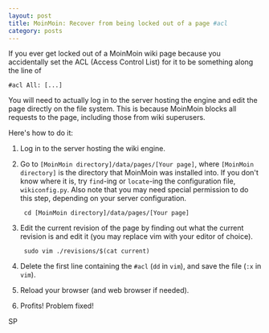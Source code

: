 ```yaml
---
layout: post
title: MoinMoin: Recover from being locked out of a page #acl
category: posts
---
```

If you ever get locked out of a MoinMoin wiki page because you accidentally set the ACL (Access Control List) for it to be something along the line of

    #acl All: [...]

You will need to actually log in to the server hosting the engine and edit the page directly on the file system. This is because MoinMoin blocks all requests to the page, including those from wiki superusers.

Here's how to do it:

1. Log in to the server hosting the wiki engine.
2. Go to `[MoinMoin directory]/data/pages/[Your page]`, where `[MoinMoin directory]` is the directory that MoinMoin was installed into. If you don't know where it is, try `find`-ing or `locate`-ing the configuration file, `wikiconfig.py`. Also note that you may need special permission to do this step, depending on your server configuration.

        cd [MoinMoin directory]/data/pages/[Your page]

3. Edit the current revision of the page by finding out what the current revision is and edit it (you may replace vim with your editor of choice).

        sudo vim ./revisions/$(cat current)

4. Delete the first line containing the `#acl` (`dd` in `vim`), and save the file (`:x` in `vim`).
5. Reload your browser (and web browser if needed).
6. Profits! Problem fixed!

SP